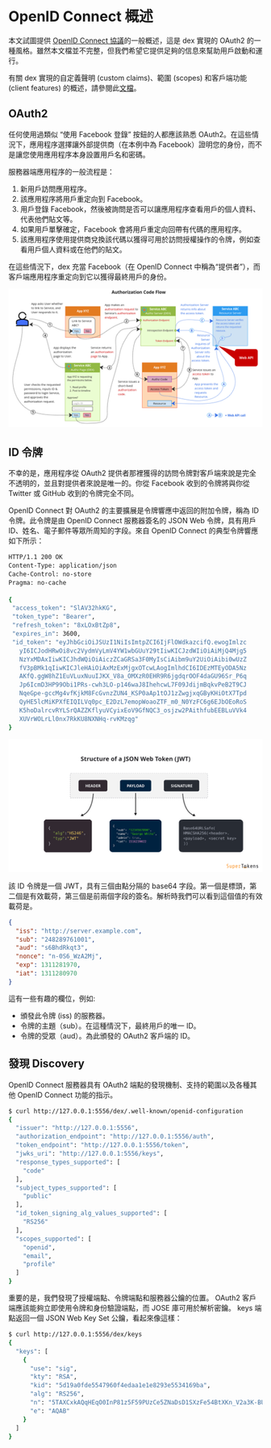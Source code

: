 # OpenID Connect 概述

本文試圖提供 [OpenID Connect 協議](https://openid.net/connect/)的一般概述，這是 dex 實現的 OAuth2 的一種風格。雖然本文檔並不完整，但我們希望它提供足夠的信息來幫助用戶啟動和運行。

有關 dex 實現的自定義聲明 (custom claims)、範圍 (scopes) 和客戶端功能 (client features) 的概述，請參閱此[文檔](https://dexidp.io/docs/custom-scopes-claims-clients/)。

## OAuth2

任何使用過類似 “使用 Facebook 登錄” 按鈕的人都應該熟悉 OAuth2。在這些情況下，應用程序選擇讓外部提供商（在本例中為 Facebook）證明您的身份，而不是讓您使用應用程序本身設置用戶名和密碼。

服務器端應用程序的一般流程是：

1. 新用戶訪問應用程序。
2. 該應用程序將用戶重定向到 Facebook。
3. 用戶登錄 Facebook，然後被詢問是否可以讓應用程序查看用戶的個人資料、代表他們貼文等。
4. 如果用戶單擊確定，Facebook 會將用戶重定向回帶有代碼的應用程序。
5. 該應用程序使用提供商兌換該代碼以獲得可用於訪問授權操作的令牌，例如查看用戶個人資料或在他們的貼文。

在這些情況下，dex 充當 Facebook（在 OpenID Connect 中稱為“提供者”），而客戶端應用程序重定向到它以獲得最終用戶的身份。

![](./assets/oauth2-authz-code-flow.png)

## ID 令牌

不幸的是，應用程序從 OAuth2 提供者那裡獲得的訪問令牌對客戶端來說是完全不透明的，並且對提供者來說是唯一的。你從 Facebook 收到的令牌將與你從 Twitter 或 GitHub 收到的令牌完全不同。

OpenID Connect 對 OAuth2 的主要擴展是令牌響應中返回的附加令牌，稱為 ID 令牌。此令牌是由 OpenID Connect 服務器簽名的 JSON Web 令牌，具有用戶 ID、姓名、電子郵件等眾所周知的字段。來自 OpenID Connect 的典型令牌響應如下所示：

```bash
HTTP/1.1 200 OK
Content-Type: application/json
Cache-Control: no-store
Pragma: no-cache

{
 "access_token": "SlAV32hkKG",
 "token_type": "Bearer",
 "refresh_token": "8xLOxBtZp8",
 "expires_in": 3600,
 "id_token": "eyJhbGciOiJSUzI1NiIsImtpZCI6IjFlOWdkazcifQ.ewogImlzc
   yI6ICJodHRwOi8vc2VydmVyLmV4YW1wbGUuY29tIiwKICJzdWIiOiAiMjQ4Mjg5
   NzYxMDAxIiwKICJhdWQiOiAiczZCaGRSa3F0MyIsCiAibm9uY2UiOiAibi0wUzZ
   fV3pBMk1qIiwKICJleHAiOiAxMzExMjgxOTcwLAogImlhdCI6IDEzMTEyODA5Nz
   AKfQ.ggW8hZ1EuVLuxNuuIJKX_V8a_OMXzR0EHR9R6jgdqrOOF4daGU96Sr_P6q
   Jp6IcmD3HP99Obi1PRs-cwh3LO-p146waJ8IhehcwL7F09JdijmBqkvPeB2T9CJ
   NqeGpe-gccMg4vfKjkM8FcGvnzZUN4_KSP0aAp1tOJ1zZwgjxqGByKHiOtX7Tpd
   QyHE5lcMiKPXfEIQILVq0pc_E2DzL7emopWoaoZTF_m0_N0YzFC6g6EJbOEoRoS
   K5hoDalrcvRYLSrQAZZKflyuVCyixEoV9GfNQC3_osjzw2PAithfubEEBLuVVk4
   XUVrWOLrLl0nx7RkKU8NXNHq-rvKMzqg"
}
```

![](./assets/jwt-structure.png)

該 ID 令牌是一個 JWT，具有三個由點分隔的 base64 字段。第一個是標頭，第二個是有效載荷，第三個是前兩個字段的簽名。解析時我們可以看到這個值的有效載荷是。

```json
{
  "iss": "http://server.example.com",
  "sub": "248289761001",
  "aud": "s6BhdRkqt3",
  "nonce": "n-0S6_WzA2Mj",
  "exp": 1311281970,
  "iat": 1311280970
}
```

這有一些有趣的欄位，例如:

- 頒發此令牌 (iss) 的服務器。
- 令牌的主題（sub）。在這種情況下，最終用戶的唯一 ID。
- 令牌的受眾（aud）。為此頒發的 OAuth2 客戶端的 ID。


## 發現 Discovery

OpenID Connect 服務器具有 OAuth2 端點的發現機制、支持的範圍以及各種其他 OpenID Connect 功能的指示。

```bash hl_lines="3 4 5 6"
$ curl http://127.0.0.1:5556/dex/.well-known/openid-configuration
{
  "issuer": "http://127.0.0.1:5556",
  "authorization_endpoint": "http://127.0.0.1:5556/auth",
  "token_endpoint": "http://127.0.0.1:5556/token",
  "jwks_uri": "http://127.0.0.1:5556/keys",
  "response_types_supported": [
    "code"
  ],
  "subject_types_supported": [
    "public"
  ],
  "id_token_signing_alg_values_supported": [
    "RS256"
  ],
  "scopes_supported": [
    "openid",
    "email",
    "profile"
  ]
}
```

重要的是，我們發現了授權端點、令牌端點和服務器公鑰的位置。 OAuth2 客戶端應該能夠立即使用令牌和身份驗證端點，而 JOSE 庫可用於解析密鑰。 keys 端點返回一個 JSON Web Key Set 公鑰，看起來像這樣：

```bash
$ curl http://127.0.0.1:5556/dex/keys
{
  "keys": [
    {
      "use": "sig",
      "kty": "RSA",
      "kid": "5d19a0fde5547960f4edaa1e1e8293e5534169ba",
      "alg": "RS256",
      "n": "5TAXCxkAQqHEqO0InP81z5F59PUzCe5ZNaDsD1SXzFe54BtXKn_V2a3K-BUNVliqMKhC2LByWLuI-A5ZlA5kXkbRFT05G0rusiM0rbkN2uvRmRCia4QlywE02xJKzeZV3KH6PldYqV_Jd06q1NV3WNqtcHN6MhnwRBfvkEIm7qWdPZ_mVK7vayfEnOCFRa7EZqr-U_X84T0-50wWkHTa0AfnyVvSMK1eKL-4yc26OWkmjh5ALfQFtnsz30Y2TOJdXtEfn35Y_882dNBDYBxtJV4PaSjXCxhiaIuBHp5uRS1INyMXCx2ve22ASNx_ERorv6BlXQoMDqaML2bSiN9N8Q",
      "e": "AQAB"
    }
  ]
}
```

